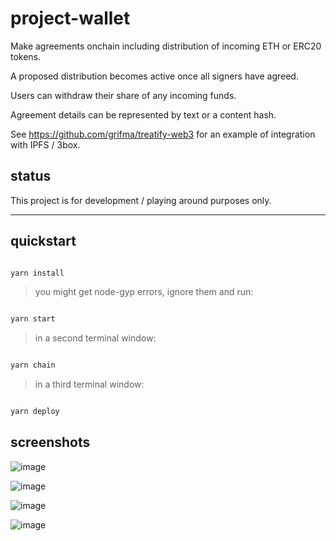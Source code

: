 # project-wallet

Make agreements onchain including distribution of incoming ETH or ERC20 tokens.

A proposed distribution becomes active once all signers have agreed.

Users can withdraw their share of any incoming funds.

Agreement details can be represented by text or a content hash.

See https://github.com/grifma/treatify-web3 for an example of integration with IPFS / 3box.

## status

This project is for development / playing around purposes only.

---

## quickstart

```bash

yarn install

```

> you might get node-gyp errors, ignore them and run:

```bash

yarn start

```

> in a second terminal window:

```bash

yarn chain

```

> in a third terminal window:

```bash

yarn deploy

```

## screenshots

![image](https://user-images.githubusercontent.com/13002548/101214073-4dd6e500-3673-11eb-86de-821f8aacc83f.png)

![image](https://user-images.githubusercontent.com/13002548/101214088-56c7b680-3673-11eb-8e5d-0b14c035f1bf.png)

![image](https://user-images.githubusercontent.com/13002548/101214100-5d562e00-3673-11eb-84d1-76fb1b18eb16.png)

![image](https://user-images.githubusercontent.com/13002548/101214119-62b37880-3673-11eb-89dc-b05032929e39.png)
